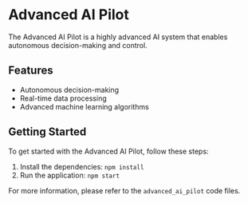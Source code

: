 # Advanced AI Pilot

The Advanced AI Pilot is a highly advanced AI system that enables autonomous decision-making and control.

## Features

* Autonomous decision-making
* Real-time data processing
* Advanced machine learning algorithms

## Getting Started

To get started with the Advanced AI Pilot, follow these steps:

1. Install the dependencies: `npm install`
2. Run the application: `npm start`

For more information, please refer to the `advanced_ai_pilot` code files.
